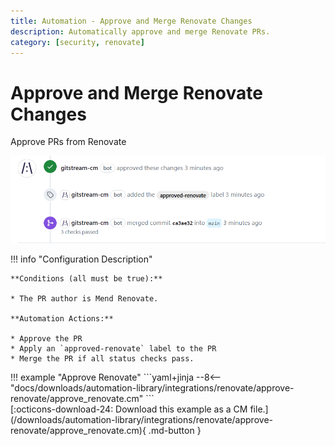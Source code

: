 ```yaml
---
title: Automation - Approve and Merge Renovate Changes
description: Automatically approve and merge Renovate PRs.
category: [security, renovate]
---
```

# Approve and Merge Renovate Changes

<!-- --8<-- [start:example]-->
Approve PRs from Renovate

![Approve and Merge Renovate Changes](/automations/integrations/renovate/approve-renovate/approve-renovate.png)

!!! info "Configuration Description"

    **Conditions (all must be true):**

    * The PR author is Mend Renovate.

    **Automation Actions:**

    * Approve the PR
    * Apply an `approved-renovate` label to the PR
    * Merge the PR if all status checks pass.

<div class="automationExample" markdown="1">
!!! example "Approve Renovate"
    ```yaml+jinja
    --8<-- "docs/downloads/automation-library/integrations/renovate/approve-renovate/approve_renovate.cm"
    ```
    <div class="result" markdown>
      <span>
      [:octicons-download-24: Download this example as a CM file.](/downloads/automation-library/integrations/renovate/approve-renovate/approve_renovate.cm){ .md-button }
      </span>
    </div>
<!-- --8<-- [end:example]-->
